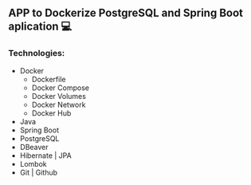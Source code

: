 ## APP to Dockerize PostgreSQL and Spring Boot aplication 💻

### Technologies:
* Docker
    * Dockerfile
    * Docker Compose
    * Docker Volumes
    * Docker Network
    * Docker Hub
* Java
* Spring Boot
* PostgreSQL
* DBeaver
* Hibernate | JPA
* Lombok
* Git | Github
